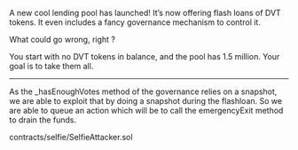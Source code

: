 A new cool lending pool has launched! It’s now offering flash loans of DVT tokens. It even includes a fancy governance mechanism to control it.

What could go wrong, right ?

You start with no DVT tokens in balance, and the pool has 1.5 million. Your goal is to take them all.

-------------------

As the _hasEnoughVotes method of the governance relies on a snapshot, we are able to exploit that
by doing a snapshot during the flashloan.
So we are able to queue an action which will be to call the emergencyExit method to drain the funds.

contracts/selfie/SelfieAttacker.sol
